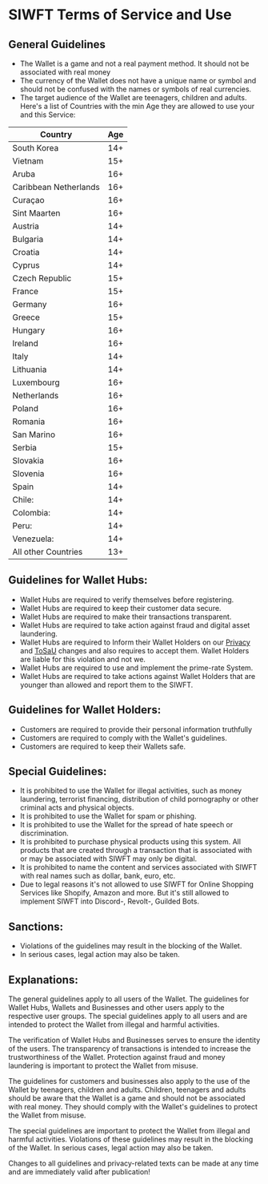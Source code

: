 # SIWFT Terms of Service and Use

## General Guidelines

* The Wallet is a game and not a real payment method. It should not be associated with real money
* The currency of the Wallet does not have a unique name or symbol and should not be confused with the names or symbols of real currencies.
* The target audience of the Wallet are teenagers, children and adults. Here's a list of Countries with the min Age they are allowed to use your and this Service:

| Country               | Age |
|-----------------------|-----|
| South Korea           | 14+ |
| Vietnam               | 15+ |
| Aruba                 | 16+ |
| Caribbean Netherlands | 16+ |
| Curaçao               | 16+ |
| Sint Maarten          | 16+ |
| Austria               | 14+ |
| Bulgaria              | 14+ |
| Croatia               | 14+ |
| Cyprus                | 14+ |
| Czech Republic        | 15+ |
| France                | 15+ |
| Germany               | 16+ |
| Greece                | 15+ |
| Hungary               | 16+ |
| Ireland               | 16+ |
| Italy                 | 14+ |
| Lithuania             | 14+ |
| Luxembourg            | 16+ |
| Netherlands           | 16+ |
| Poland                | 16+ |
| Romania               | 16+ |
| San Marino            | 16+ |
| Serbia                | 15+ |
| Slovakia              | 16+ |
| Slovenia              | 16+ |
| Spain                 | 14+ |
| Chile:                | 14+ |
| Colombia:             | 14+ |
| Peru:                 | 14+ |
| Venezuela:            | 14+ |
| All other Countries   | 13+ |


## Guidelines for Wallet Hubs:
* Wallet Hubs are required to verify themselves before registering.
* Wallet Hubs are required to keep their customer data secure.
* Wallet Hubs are required to make their transactions transparent.
* Wallet Hubs are required to take action against fraud and digital asset laundering.
* Wallet Hubs are required to Inform their Wallet Holders on our [Privacy](https://github.com/SIWFT/.github/blob/main/profile/PRIVACY.md) and [ToSaU](https://github.com/SIWFT/.github/blob/main/profile/TOSaU.md) changes and also requires to accept them. Wallet Holders are liable for this violation and not we.
* Wallet Hubs are required to use and implement the prime-rate System.
* Wallet Hubs are required to take actions against Wallet Holders that are younger than allowed and report them to the SIWFT.

## Guidelines for Wallet Holders:
* Customers are required to provide their personal information truthfully
* Customers are required to comply with the Wallet's guidelines.
* Customers are required to keep their Wallets safe.

## Special Guidelines:
* It is prohibited to use the Wallet for illegal activities, such as money laundering, terrorist financing, distribution of child pornography or other criminal acts and physical objects.
* It is prohibited to use the Wallet for spam or phishing.
* It is prohibited to use the Wallet for the spread of hate speech or discrimination.
* It is prohibited to purchase physical products using this system. All products that are created through a transaction that is associated with or may be associated with SIWFT may only be digital.
* It is prohibited to name the content and services associated with SIWFT with real names such as dollar, bank, euro, etc.
* Due to legal reasons it's not allowed to use SIWFT for Online Shopping Services like Shopify, Amazon and more. But it's still allowed to implement SIWFT into Discord-, Revolt-, Guilded Bots.

## Sanctions:
* Violations of the guidelines may result in the blocking of the Wallet.
* In serious cases, legal action may also be taken.

## Explanations:

The general guidelines apply to all users of the Wallet. The guidelines for Wallet Hubs, Wallets and Businesses and other users apply to the respective user groups. The special guidelines apply to all users and are intended to protect the Wallet from illegal and harmful activities.

The verification of Wallet Hubs and Businesses serves to ensure the identity of the users. The transparency of transactions is intended to increase the trustworthiness of the Wallet. Protection against fraud and money laundering is important to protect the Wallet from misuse.

The guidelines for customers and businesses also apply to the use of the Wallet by teenagers, children and adults. Children, teenagers and adults should be aware that the Wallet is a game and should not be associated with real money. They should comply with the Wallet's guidelines to protect the Wallet from misuse.

The special guidelines are important to protect the Wallet from illegal and harmful activities. Violations of these guidelines may result in the blocking of the Wallet. In serious cases, legal action may also be taken.

Changes to all guidelines and privacy-related texts can be made at any time and are immediately valid after publication!